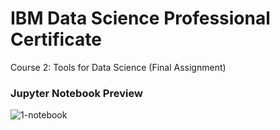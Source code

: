 # IBM Data Science Professional Certificate
Course 2: Tools for Data Science (Final Assignment)

### Jupyter Notebook Preview

![1-notebook](https://github.com/asadali2468/IBM-Data-Science-Professional-Certificate/assets/89095222/f1b8a2e7-08b4-42a6-8a8a-4e5fc137ee6a)
